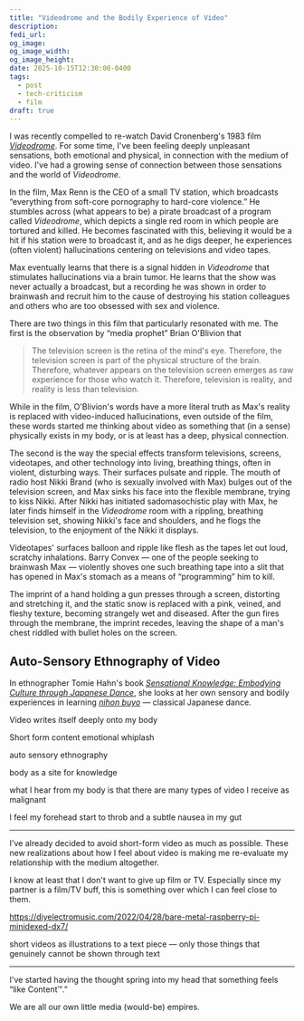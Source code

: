 ```yaml
---
title: "Videodrome and the Bodily Experience of Video"
description:
fedi_url:
og_image:
og_image_width:
og_image_height:
date: 2025-10-15T12:30:00-0400
tags:
  - post
  - tech-criticism
  - film
draft: true
---
```


I was recently compelled to re-watch David Cronenberg's 1983 film [_Videodrome_](https://en.wikipedia.org/wiki/Videodrome). For some time, I've been feeling deeply unpleasant sensations, both emotional and physical, in connection with the medium of video. I've had a growing sense of connection between those sensations and the world of _Videodrome_.

In the film, Max Renn is the CEO of a small TV station, which broadcasts “everything from soft-core pornography to hard-core violence.” He stumbles across (what appears to be) a pirate broadcast of a program called _Videodrome_, which depicts a single red room in which people are tortured and killed. He becomes fascinated with this, believing it would be a hit if his station were to broadcast it, and as he digs deeper, he experiences (often violent) hallucinations centering on televisions and video tapes.

Max eventually learns that there is a signal hidden in _Videodrome_ that stimulates hallucinations via a brain tumor. He learns that the show was never actually a broadcast, but a recording he was shown in order to brainwash and recruit him to the cause of destroying his station colleagues and others who are too obsessed with sex and violence.

There are two things in this film that particularly resonated with me. The first is the observation by “media prophet” Brian O'Blivion that

> The television screen is the retina of the mind's eye. Therefore, the television screen is part of the physical structure of the brain. Therefore, whatever appears on the television screen emerges as raw experience for those who watch it. Therefore, television is reality, and reality is less than television.

While in the film, O'Blivion's words have a more literal truth as Max's reality is replaced with video-induced hallucinations, even outside of the film, these words started me thinking about video as something that (in a sense) physically exists in my body, or is at least has a deep, physical connection.

The second is the way the special effects transform televisions, screens, videotapes, and other technology into living, breathing things, often in violent, disturbing ways. Their surfaces pulsate and ripple. The mouth of radio host Nikki Brand (who is sexually involved with Max) bulges out of the television screen, and Max sinks his face into the flexible membrane, trying to kiss Nikki. After Nikki has initiated sadomasochistic play with Max, he later finds himself in the _Videodrome_ room with a rippling, breathing television set, showing Nikki's face and shoulders, and he flogs the television, to the enjoyment of the Nikki it displays.

Videotapes' surfaces balloon and ripple like flesh as the tapes let out loud, scratchy inhalations. Barry Convex — one of the people seeking to brainwash Max — violently shoves one such breathing tape into a slit that has opened in Max's stomach as a means of “programming” him to kill.

The imprint of a hand holding a gun presses through a screen, distorting and stretching it, and the static snow is replaced with a pink, veined, and fleshy texture, becoming strangely wet and diseased. After the gun fires through the membrane, the imprint recedes, leaving the shape of a man's chest riddled with bullet holes on the screen.

## Auto-Sensory Ethnography of Video

In ethnographer Tomie Hahn's book [_Sensational Knowledge: Embodying Culture through Japanese Dance_](https://www.weslpress.org/9780819568359/sensational-knowledge/), she looks at her own sensory and bodily experiences in learning [_nihon buyo_](https://en.wikipedia.org/wiki/Nihon-buy%C5%8D) — classical Japanese dance.

<!-- All of this has come together with the vague sensations I have been feeling around video, and seems to point me to a kind of unpleasant connection between video and my body. -->

Video writes itself deeply onto my body

Short form content emotional whiplash

auto sensory ethnography

body as a site for knowledge

what I hear from my body is that there are many types of video I receive as malignant

I feel my forehead start to throb and a subtle nausea in my gut

---

I've already decided to avoid short-form video as much as possible. These new realizations about how I feel about video is making me re-evaluate my relationship with the medium altogether.

I know at least that I don't want to give up film or TV. Especially since my partner is a film/TV buff, this is something over which I can feel close to them.

https://diyelectromusic.com/2022/04/28/bare-metal-raspberry-pi-minidexed-dx7/

short videos as illustrations to a text piece — only those things that genuinely cannot be shown through text

---

I've started having the thought spring into my head that something feels “like Content™.”

We are all our own little media (would-be) empires.

<!--
Find clip of inserting tape into stomach for og?
-->

<!--

Professor Brian O'Blivion, described as a “media prophet,” tells Max via videotape that he is responsible for the _Videodrome_ signal, explaining that

> I had a brain tumor, and I had visions. I believe the visions caused the tumor and not the reverse. I could feel the visions coalesce and become flesh. Uncontrollable flesh.

This tumor, the recording of O'Blivion says,

Max's assistant Bridey stops by Max's apartment with some tapes, including one sent directly from Prof. O'Blivion. As Max opens the tape, it lets out a loud, scratchy inhale, and the surface balloons and ripples like flesh. Max drops the tape in surprise.

> The television screen is the retina of the mind's eye. Therefore, the television screen is part of the physical structure of the brain. Therefore, whatever appears on the television screen emerges as raw experience for those who watch it. Therefore, television is reality, and reality is less than television.

> Your reality is already half video hallucination. If you're not careful, it will become total hallucination. You'll have to learn to live in a very strange new world. I had a brain tumor, and I had visions. I believe the visions caused the tumor and not the reverse. I could feel the visions coalesce and become flesh. Uncontrollable flesh.

at home before stomach opens; tape given by Bianca

> I believe that the growth in my head — this head, this one right here — I think that it is not really a tumor. Not an uncontrolled, undirected, bubbling part of flesh, but that it is in fact a new organ. A new part of the brain. I think that massive doses of the Videodrome signal will ultimately create a new outgrowth of the human brain which will produce and control hallucination to the point that it will change human reality. After all, there is nothing real outside our perception of reality, is there? \[chuckles\] You can see that, can't you?

Barry Convex, of the Spectacular Optical Corporation

eyeglasses for third world countries and missile guidance systems for NATO

Convex holds out a videotape which breathes and ripples, as O'Blivion's tape did previously. As Max's shirt flies open and the slit in his stomach opens again, Convex places the tape inside Max's stomach as a means of “programming” him. Afterward, Max sits on the floor as metal rods break in and out through his skin, binding a gun to his hand. Convex's voice sounds in his head, directing him to kill his colleagues and Bianca O'Blivion.

Bianca escapes by showing Max a tape of Nicki being killed on _Videodrome_. As she tells him that “_Videodrome_ is death,” the TV screen fades to static and distorts like a rubber sheet, showing the imprint of a hand holding a gun, before becoming pink and veined, and looking like skin. The gun fires, striking Max, and the imprint on the screen recedes, leaving it looking like a human chest with bullet holes.

As Bianca explains, this reresents a “reprogramming” of Max, removing Convex's influence and bringing him to O'Blivion's cause — to destroy _Videodrome_. Bianca continues, telling him that “you've become the video word made flesh,“ and leaves him with the slogan “Death to _Videodrome_. Long live the new flesh.”

-->
